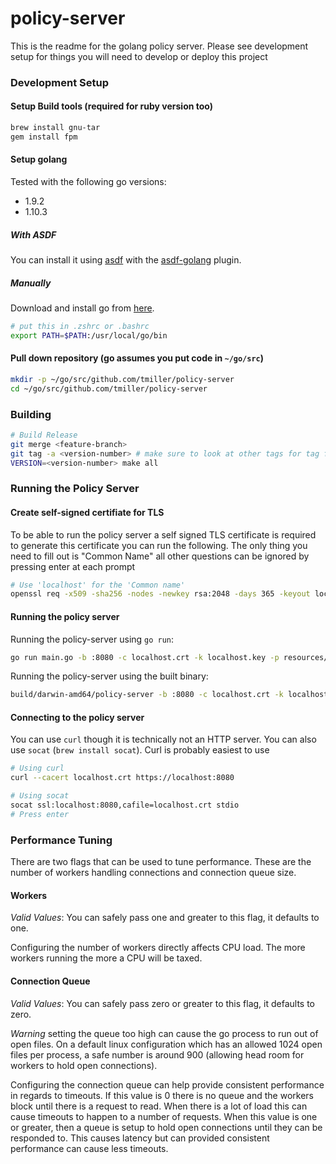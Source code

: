 # policy-server

This is the readme for the golang policy server. Please see development setup
for things you will need to develop or deploy this project

### Development Setup

#### Setup Build tools (required for ruby version too)

```bash
brew install gnu-tar
gem install fpm
```

#### Setup golang

Tested with the following go versions:
* 1.9.2
* 1.10.3

##### With ASDF

You can install it using [asdf](https://github.com/asdf-vm/asdf)
with the [asdf-golang](https://github.com/kennyp/asdf-golang) plugin.

##### Manually

Download and install go from [here](https://golang.org/dl/).
```bash
# put this in .zshrc or .bashrc
export PATH=$PATH:/usr/local/go/bin
```

#### Pull down repository (go assumes you put code in `~/go/src`)

```bash
mkdir -p ~/go/src/github.com/tmiller/policy-server
cd ~/go/src/github.com/tmiller/policy-server
```

### Building

```bash
# Build Release
git merge <feature-branch>
git tag -a <version-number> # make sure to look at other tags for tag format
VERSION=<version-number> make all
```

### Running the Policy Server

#### Create self-signed certifiate for TLS

To be able to run the policy server a self signed TLS certificate is required
to generate this certificate you can run the following. The only thing you need
to fill out is "Common Name" all other questions can be ignored by pressing
enter at each prompt

```bash
# Use 'localhost' for the 'Common name'
openssl req -x509 -sha256 -nodes -newkey rsa:2048 -days 365 -keyout localhost.key -out localhost.crt
```

#### Running the policy server

Running the policy-server using `go run`:

```bash
go run main.go -b :8080 -c localhost.crt -k localhost.key -p resources/crossdomain.xml
```

Running the policy-server using the built binary:

```bash
build/darwin-amd64/policy-server -b :8080 -c localhost.crt -k localhost.key -p resources/crossdomain.xml
```

#### Connecting to the policy server

You can use `curl` though it is technically not an HTTP server. You can also use
`socat` (`brew install socat`). Curl is probably easiest to use

```bash
# Using curl
curl --cacert localhost.crt https://localhost:8080

# Using socat
socat ssl:localhost:8080,cafile=localhost.crt stdio
# Press enter
```

### Performance Tuning

There are two flags that can be used to tune performance. These are the number
of workers handling connections and connection queue size.

#### Workers

*Valid Values*: You can safely pass one and greater to this flag, it defaults
to one.

Configuring the number of workers directly affects CPU load. The more workers
running the more a CPU will be taxed.

#### Connection Queue

*Valid Values*: You can safely pass zero or greater to this flag, it defaults
to zero.

*Warning* setting the queue too high can cause the go process to run out of
open files. On a default linux configuration which has an allowed 1024 open
files per process, a safe number is around 900 (allowing head room for workers
to hold open connections).

Configuring the connection queue can help provide consistent performance in
regards to timeouts. If this value is 0 there is no queue and the workers block
until there is a request to read. When there is a lot of load this can cause
timeouts to happen to a number of requests. When this value is one or greater,
then a queue is setup to hold open connections until they can be responded to.
This causes latency but can provided consistent performance can cause less
timeouts.
